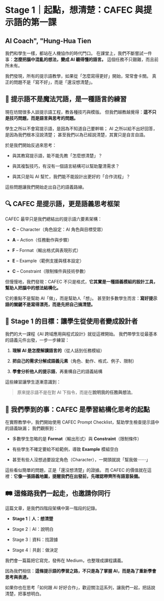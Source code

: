# Stage 1｜起點，想清楚：CAFEC 與提示語的第一課
## AI Coach", "Hung-Hua Tien



我們和學生一樣，都站在人機協作的時代門口。 在課堂上，我們不斷嘗試一件事：**怎麼把腦中混亂的想法，變成 AI 聽得懂的語言。** 這個任務不只艱難，而且前所未有。

我們發現，所有的提示語教學，如果從「怎麼寫得更好」開始，常常會卡關。 真正的問題不是「寫不好」，而是「還沒想清楚」。

## **🧭 提示語不是魔法咒語，是一種語言的練習**

現在坊間很多人談提示語工程，教各種技巧與模版。 但我們越教越覺得：**這不只是技巧問題，而是語言與思考的問題。**

學生之所以不會寫提示語，是因為不知道自己要幹嘛； AI 之所以給不出好回答，是因為我們根本沒說清楚； 甚至我們以為已經說清楚，其實只是自言自語。

於是我們開始反過來思考：

-   與其教寫提示語，能不能先教「怎麼想清楚」？

-   與其複製技巧，有沒有一個語言結構可以幫助釐清需求？

-   與其只是叫 AI 幫忙，我們能不能設計出更好的「合作流程」？

這些問題讓我們開始走出自己的語義路線。

## **🔍 CAFEC 是提示語，更是語義思考框架**

CAFEC 最早只是我們總結出的提示語六要素架構：

-   **C** – Character（角色設定：AI 角色與目標受眾）

-   **A** – Action（任務動作與步驟）

-   **F** – Format（輸出格式與表現形式）

-   **E** – Example（範例支援與樣本設定）

-   **C** – Constraint（限制條件與技術參數）

但慢慢地，我們發現：CAFEC 不只是格式，**它其實是一種語義模組的設計工具，幫助人把腦中的想法結構化。**

它的重點不是幫助 AI「做」，而是幫助人「想」。 甚至對多數學生而言：**寫好提示語的關鍵不是寫得漂亮，而是先把自己搞清楚。**

## **🎯 Stage 1 的目標：讓學生從使用者變成設計者**

我們的大一課程《AI 跨域應用與程式設計》就從這裡開始。 我們帶學生從最基本的語義元件出發，一步一步練習：

1.  **理解 AI 是怎麼解讀語言的**（從人話到任務模組）

2.  **把自己的需求分解成語義元素**（角色、動作、格式、例子、限制）

3.  **學會分析他人的提示語**，再重構自己的語義結構

這些練習讓學生逐漸意識到：

> 原來提示語不是在對 AI 下指令，而是在**說明我的任務與想法**。

## **🧩 我們學到的事：CAFEC 是學習結構化思考的起點**

在實際教學中，我們開始使用 CAFEC Prompt Checklist，幫助學生檢查提示語中的語義缺漏； 我們觀察到：

-   多數學生忽略的是 **Format**（輸出形式）與 **Constraint**（限制條件）

-   有些學生不確定要給不給範例，導致 **Example** 模組空白

-   甚至有些人沒想過要設定角色（Character），一開頭就說「幫我做⋯⋯」

這些看似簡單的問題，正是「還沒想清楚」的證據。 而 CAFEC 的價值就在這裡：**它像一張語義地圖，提醒我們在出發前，先確認帶齊所有語意裝備。**

## **🛤️ 這條路我們一起走，也邀請你同行**

這篇文章，是我們四階段架構中第一階段的記錄。

-   **Stage 1｜人：想清楚**

-   Stage 2｜AI：說明白

-   Stage 3｜資料：找證據

-   Stage 4｜共創：做決定

我們會一篇篇把它寫完，發佈在 Medium，也整理成課程講義。

因為我們相信：**這條提示語的學習之路，不只是為了掌握 AI，而是為了重新學會思考與表達。**

如果你也在思考「如何跟 AI 好好合作」，歡迎關注這系列，讓我們一起，把話說清楚，把事想明白。
